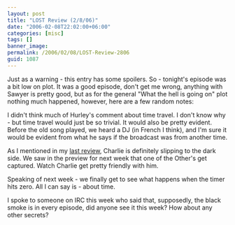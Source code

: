 ```yaml
---
layout: post
title: "LOST Review (2/8/06)"
date: "2006-02-08T22:02:00+06:00"
categories: [misc]
tags: []
banner_image: 
permalink: /2006/02/08/LOST-Review-2806
guid: 1087
---
```


Just as a warning - this entry has some spoilers. So - tonight's episode was  a bit low on plot. It was a good episode, don't get me wrong, anything with Sawyer is pretty good, but as for the general "What the hell is going on" plot nothing much happened, however, here are a few random notes:

I didn't think much of Hurley's comment about time travel. I don't know why - but time travel would just be so trivial. It would also be pretty evident. Before the old song played, we heard a DJ (in French I think), and I'm sure it would be evident from what he says if the broadcast was from another time. 

As I mentioned in my <a href="http://ray.camdenfamily.com/index.cfm/2006/1/26/LOST-Review-for-125-Spoilers">last review</a>, Charlie is definitely slipping to the dark side. We saw in the preview for next week that one of the Other's get captured. Watch Charlie get pretty friendly with him.

Speaking of next week - we finally get to see what happens when the timer hits zero. All I can say is - about time. 

I spoke to someone on IRC this week who said that, supposedly, the black smoke is in every episode, did anyone see it this week? How about any other secrets?